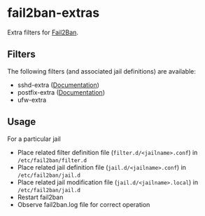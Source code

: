 # fail2ban-extras

Extra filters for [Fail2Ban](https://github.com/fail2ban/fail2ban).

## Filters

The following filters (and associated jail definitions) are available:

- sshd-extra ([Documentation](filter.d/sshd-extra.md))
- postfix-extra ([Documentation](filter.d/postfix-extra.md))
- ufw-extra

## Usage

For a particular jail
- Place related filter definition file  (`filter.d/<jailname>.conf`) in `/etc/fail2ban/filter.d`
- Place related jail definition file (`jail.d/<jailname>.conf`) in `/etc/fail2ban/jail.d`
- Place related jail modification file (`jail.d/<jailname>.local`) in `/etc/fail2ban/jail.d`
- Restart fail2ban
- Observe fail2ban.log file for correct operation

